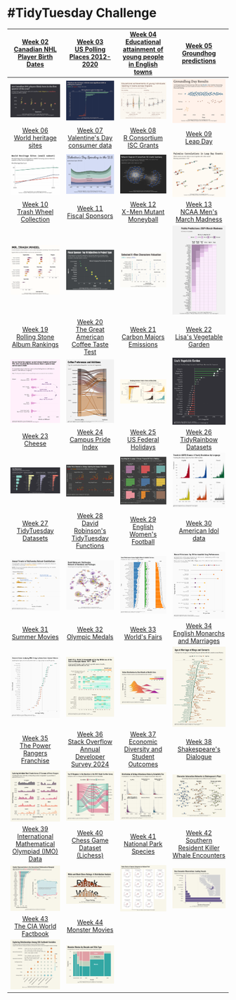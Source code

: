 # #TidyTuesday Challenge

| [Week 02<br>Canadian NHL Player Birth Dates](https://github.com/poncest/tidytuesday/tree/main/2024/Week_02) | [Week 03](https://github.com/poncest/tidytuesday/tree/main/2024/Week_03)[<br>](https://github.com/poncest/tidytuesday/tree/main/2024/Week_02)[US Polling Places 2012-2020](https://github.com/poncest/tidytuesday/tree/main/2024/Week_03) | [Week 04](https://github.com/poncest/tidytuesday/tree/main/2024/Week_04)[<br>](https://github.com/poncest/tidytuesday/tree/main/2024/Week_02)[Educational attainment of young people in English towns](https://github.com/poncest/tidytuesday/tree/main/2024/Week_04) | [Week 05](https://github.com/poncest/tidytuesday/tree/main/2024/Week_05)[<br>](https://github.com/poncest/tidytuesday/tree/main/2024/Week_02)[Groundhog predictions](https://github.com/poncest/tidytuesday/tree/main/2024/Week_05) |
|:----------------:|:----------------:|:----------------:|:----------------:|
| ![](Week_02/2024_02.png "Week 02") | ![](Week_03/2024_03.png "week 03") | ![](Week_04/2024_04.png "week 04") | ![](Week_05/2024_05.png "week 05") |
| [Week 06<br>World heritage sites](https://github.com/poncest/tidytuesday/tree/main/2024/Week_06) | [Week 07<br>Valentine's Day consumer data](https://github.com/poncest/tidytuesday/tree/main/2024/Week_07) | [Week 08<br>R Consortium ISC Grants](https://github.com/poncest/tidytuesday/tree/main/2024/Week_08) | [Week 09<br>Leap Day](https://github.com/poncest/tidytuesday/tree/main/2024/Week_09) |
| ![](Week_06/2024_06.png "week 06") | ![](Week_07/2024_07.png "week 07") | ![](Week_08/2024_08.png "week 08") | ![](Week_09/2024_09.png "week 09") |
| [Week 10](https://github.com/poncest/tidytuesday/tree/main/2024/Week_10)[<br>](https://github.com/poncest/tidytuesday/tree/main/2024/Week_06)[Trash Wheel Collection](https://github.com/poncest/tidytuesday/tree/main/2024/Week_10) | [Week 11](https://github.com/poncest/tidytuesday/tree/main/2024/Week_11)[<br>](https://github.com/poncest/tidytuesday/tree/main/2024/Week_06)[Fiscal Sponsors](https://github.com/poncest/tidytuesday/tree/main/2024/Week_11) | [Week 12](https://github.com/poncest/tidytuesday/tree/main/2024/Week_12)[<br>](https://github.com/poncest/tidytuesday/tree/main/2024/Week_06)[X-Men Mutant Moneyball](https://github.com/poncest/tidytuesday/tree/main/2024/Week_12) | [Week 13<br>NCAA Men's March Madness](https://github.com/poncest/tidytuesday/tree/main/2024/Week_13) |
| ![](Week_10/2024_10.png "week 10") | ![](Week_11/2024_11.png "week 11") | ![](Week_12/2024_12.png "week 12") | ![](Week_13/2024_13.png "week 13") |
| [Week 19](https://github.com/poncest/tidytuesday/tree/main/2024/Week_19)[<br>](https://github.com/poncest/tidytuesday/tree/main/2024/Week_06)[Rolling Stone Album Rankings](https://github.com/poncest/tidytuesday/tree/main/2024/Week_19) | [Week 20](https://github.com/poncest/tidytuesday/tree/main/2024/Week_20)[<br>](https://github.com/poncest/tidytuesday/tree/main/2024/Week_06)[The Great American Coffee Taste Test](https://github.com/poncest/tidytuesday/tree/main/2024/Week_20) | [Week 21](https://github.com/poncest/tidytuesday/tree/main/2024/Week_21)[<br>](https://github.com/poncest/tidytuesday/tree/main/2024/Week_06)[Carbon Majors Emissions](https://github.com/poncest/tidytuesday/tree/main/2024/Week_21) | [Week 22](https://github.com/poncest/tidytuesday/tree/main/2024/Week_22)[<br>](https://github.com/poncest/tidytuesday/tree/main/2024/Week_06)[Lisa's Vegetable Garden](https://github.com/poncest/tidytuesday/tree/main/2024/Week_22) |
| ![](Week_19/2024_19.png "week 19") | ![](Week_20/2024_20.png "week 20") | ![](Week_21/2024_21.png "week 21") | ![](Week_22/2024_22.png "week 22") |
| [Week 23](https://github.com/poncest/tidytuesday/tree/main/2024/Week_23)[<br>](https://github.com/poncest/tidytuesday/tree/main/2024/Week_06)[Cheese](https://github.com/poncest/tidytuesday/tree/main/2024/Week_23) | [Week 24](https://github.com/poncest/tidytuesday/tree/main/2024/Week_24)[<br>](https://github.com/poncest/tidytuesday/tree/main/2024/Week_06)[Campus Pride Index](https://github.com/poncest/tidytuesday/tree/main/2024/Week_24) | [Week 25](https://github.com/poncest/tidytuesday/tree/main/2024/Week_25)[<br>](https://github.com/poncest/tidytuesday/tree/main/2024/Week_06)[US Federal Holidays](https://github.com/poncest/tidytuesday/tree/main/2024/Week_25) | [Week 26](https://github.com/poncest/tidytuesday/tree/main/2024/Week_26)[<br>](https://github.com/poncest/tidytuesday/tree/main/2024/Week_06)[TidyRainbow Datasets](https://github.com/poncest/tidytuesday/tree/main/2024/Week_26) |
| ![](Week_23/2024_23.png "week 23") | ![](Week_24/2024_24.png "week 24") | ![](Week_25/2024_25.png "week 25") | ![](Week_26/2024_26.png "week 26") |
| [Week 27](https://github.com/poncest/tidytuesday/tree/main/2024/Week_27)[<br>](https://github.com/poncest/tidytuesday/tree/main/2024/Week_06)[TidyTuesday Datasets](https://github.com/poncest/tidytuesday/tree/main/2024/Week_27) | [Week 28](https://github.com/poncest/tidytuesday/tree/main/2024/Week_28)[<br>](https://github.com/poncest/tidytuesday/tree/main/2024/Week_06)[David Robinson's TidyTuesday Functions](https://github.com/poncest/tidytuesday/tree/main/2024/Week_28) | [Week 29](https://github.com/poncest/tidytuesday/tree/main/2024/Week_29)[<br>](https://github.com/poncest/tidytuesday/tree/main/2024/Week_06)[English Women's Football](https://github.com/poncest/tidytuesday/tree/main/2024/Week_29) | [Week 30](https://github.com/poncest/tidytuesday/tree/main/2024/Week_30)[<br>](https://github.com/poncest/tidytuesday/tree/main/2024/Week_06)[American Idol data](https://github.com/poncest/tidytuesday/tree/main/2024/Week_30) |
| ![](Week_27/2024_27.png "week 27") | ![](Week_28/2024_28.png "week 28") | ![](Week_29/2024_29.png "week 29") | ![](Week_30/2024_30.png "Week 30") |
| [Week 31](https://github.com/poncest/tidytuesday/tree/main/2024/Week_31)[<br>](https://github.com/poncest/tidytuesday/tree/main/2024/Week_06)[Summer Movies](https://github.com/poncest/tidytuesday/tree/main/2024/Week_31) | [Week 32](https://github.com/poncest/tidytuesday/tree/main/2024/Week_32)[<br>](https://github.com/poncest/tidytuesday/tree/main/2024/Week_06)[Olympic Medals](https://github.com/poncest/tidytuesday/tree/main/2024/Week_32) | [Week 33](https://github.com/poncest/tidytuesday/tree/main/2024/Week_33)[<br>](https://github.com/poncest/tidytuesday/tree/main/2024/Week_06)[World's Fairs](https://github.com/poncest/tidytuesday/tree/main/2024/Week_33) | [Week 34](https://github.com/poncest/tidytuesday/tree/main/2024/Week_34)[<br>](https://github.com/poncest/tidytuesday/tree/main/2024/Week_06)[English Monarchs and Marriages](https://github.com/poncest/tidytuesday/tree/main/2024/Week_34) |
| ![](Week_31/2024_31.png "week 31") | ![](Week_32/2024_32.png "week 32") | ![](Week_33/2024_33.png "week 33") | ![](Week_34/2024_34.png "Week 34") |
| [Week 35](https://github.com/poncest/tidytuesday/tree/main/2024/Week_35)[<br>](https://github.com/poncest/tidytuesday/tree/main/2024/Week_06)[The Power Rangers Franchise](https://github.com/poncest/tidytuesday/tree/main/2024/Week_35) | [Week 36](https://github.com/poncest/tidytuesday/tree/main/2024/Week_36)[<br>](https://github.com/poncest/tidytuesday/tree/main/2024/Week_06)[Stack Overflow Annual Developer Survey 2024](https://github.com/poncest/tidytuesday/tree/main/2024/Week_36) | [Week 37](https://github.com/poncest/tidytuesday/tree/main/2024/Week_37)[<br>](https://github.com/poncest/tidytuesday/tree/main/2024/Week_06)[Economic Diversity and Student Outcomes](https://github.com/poncest/tidytuesday/tree/main/2024/Week_37) | [Week 38](https://github.com/poncest/tidytuesday/tree/main/2024/Week_38)[<br>](https://github.com/poncest/tidytuesday/tree/main/2024/Week_06)[Shakespeare's Dialogue](https://github.com/poncest/tidytuesday/tree/main/2024/Week_38) |
| ![](Week_35/2024_35.png "week 35") | ![](Week_36/2024_36.png "week 36") | ![](Week_37/2024_37.png "week 37") | ![](Week_38/2024_38.png "week 38") |
| [Week 39](https://github.com/poncest/tidytuesday/tree/main/2024/Week_39)[<br>](https://github.com/poncest/tidytuesday/tree/main/2024/Week_06)[International Mathematical Olympiad (IMO) Data](https://github.com/poncest/tidytuesday/tree/main/2024/Week_39) | [Week 40](https://github.com/poncest/tidytuesday/tree/main/2024/Week_40)[<br>](https://github.com/poncest/tidytuesday/tree/main/2024/Week_06)[Chess Game Dataset (Lichess)](https://github.com/poncest/tidytuesday/tree/main/2024/Week_40) | [Week 41](https://github.com/poncest/tidytuesday/tree/main/2024/Week_41)[<br>](https://github.com/poncest/tidytuesday/tree/main/2024/Week_06)[National Park Species](https://github.com/poncest/tidytuesday/tree/main/2024/Week_41) | [Week 42](https://github.com/poncest/tidytuesday/tree/main/2024/Week_42)[<br>](https://github.com/poncest/tidytuesday/tree/main/2024/Week_06)[Southern Resident Killer Whale Encounters](https://github.com/poncest/tidytuesday/tree/main/2024/Week_42) |
| ![](Week_39/2024_39.png "week 39") | ![](Week_40/2024_40.png "week 40") | ![](Week_41/2024_41.png "week 41") | ![](Week_42/2024_42.png "week 42") |
| [Week 43](https://github.com/poncest/tidytuesday/tree/main/2024/Week_43)[<br>](https://github.com/poncest/tidytuesday/tree/main/2024/Week_06)[The CIA World Factbook](https://github.com/poncest/tidytuesday/tree/main/2024/Week_43) | [Week 44](https://github.com/poncest/tidytuesday/tree/main/2024/Week_44)[<br>](https://github.com/poncest/tidytuesday/tree/main/2024/Week_06)[Monster Movies](https://github.com/poncest/tidytuesday/tree/main/2024/Week_44) |  |  |
| ![](Week_43/2024_43.png "week 43") | ![](Week_44/2024_44.png "week 44") |  |  |
